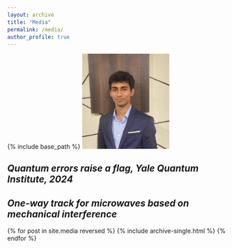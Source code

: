 ```yaml
---
layout: archive
title: "Media"
permalink: /media/
author_profile: true
---
```


{% include base_path %}
<img src="/images/my_pic.jpeg" alt="drawing" width="200"/>
## *Quantum errors raise a flag, Yale Quantum Institute, 2024*


## *One-way track for microwaves based on mechanical interference*

<!-- | ![Flowers](/images/my_pic.jpeg) | I am text to the right | -->

<!-- <div style="clear: both;">
  <div style="float: left; margin-right 1em;">
    <img src="/images/my_pic.jpeg" alt="">
  </div>
  <div>
    <h2>Some title text</h2>
    <p>Some more text that will appear to the left of the image.</p>
  </div>
</div> -->

{% for post in site.media reversed %}
  {% include archive-single.html %}
{% endfor %}
